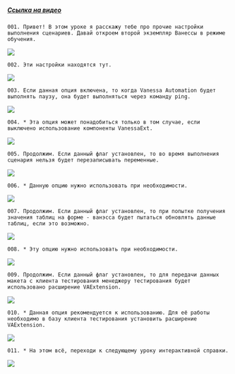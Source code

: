 ﻿##### [Ссылка на видео](https://youtu.be/MGDY_JkIpSI)

	001. Привет! В этом уроке я расскажу тебе про прочие настройки выполнения сценариев. Давай откроем второй экземпляр Ванессы в режиме обучения.

![](https://vanessa-files.do.bit-erp.ru/Doc/1.2.040.1/MD/Глава02/images/000_ЗакладкаСервисВыполнениеСценариевПрочее.png)

	002. Эти настройки находятся тут.

![](https://vanessa-files.do.bit-erp.ru/Doc/1.2.040.1/MD/Глава02/images/009_ЗакладкаСервисВыполнениеСценариевПрочее.png)

	003. Если данная опция включена, то когда Vanessa Automation будет выполнять паузу, она будет выполняться через команду ping.

![](https://vanessa-files.do.bit-erp.ru/Doc/1.2.040.1/MD/Глава02/images/014_ЗакладкаСервисВыполнениеСценариевПрочее.png)

	004. * Эта опция может понадобиться только в том случае, если выключено использование компоненты VanessaExt.

![](https://vanessa-files.do.bit-erp.ru/Doc/1.2.040.1/MD/Глава02/images/017_ЗакладкаСервисВыполнениеСценариевПрочее.png)

	005. Продолжим. Если данный флаг установлен, то во время выполнения сценария нельзя будет перезаписывать переменные.

![](https://vanessa-files.do.bit-erp.ru/Doc/1.2.040.1/MD/Глава02/images/020_ЗакладкаСервисВыполнениеСценариевПрочее.png)

	006. * Данную опцию нужно использовать при необходимости.

![](https://vanessa-files.do.bit-erp.ru/Doc/1.2.040.1/MD/Глава02/images/023_ЗакладкаСервисВыполнениеСценариевПрочее.png)

	007. Продолжим. Если данный флаг установлен, то при попытке получения значения таблиц на форме - ванэсса будет пытаться обновлять данные таблиц, если это возможно.

![](https://vanessa-files.do.bit-erp.ru/Doc/1.2.040.1/MD/Глава02/images/026_ЗакладкаСервисВыполнениеСценариевПрочее.png)

	008. * Эту опцию нужно использовать при необходимости.

![](https://vanessa-files.do.bit-erp.ru/Doc/1.2.040.1/MD/Глава02/images/029_ЗакладкаСервисВыполнениеСценариевПрочее.png)

	009. Продолжим. Если данный флаг установлен, то для передачи данных макета с клиента тестирования менеджеру тестирования будет использовано расширение VAExtension.

![](https://vanessa-files.do.bit-erp.ru/Doc/1.2.040.1/MD/Глава02/images/032_ЗакладкаСервисВыполнениеСценариевПрочее.png)

	010. * Данная опция рекомендуется к использованию. Для её работы необходимо в базу клиента тестирования установить расширение VAExtension.

![](https://vanessa-files.do.bit-erp.ru/Doc/1.2.040.1/MD/Глава02/images/035_ЗакладкаСервисВыполнениеСценариевПрочее.png)

	011. * На этом всё, переходи к следующему уроку интерактивной справки.

![](https://vanessa-files.do.bit-erp.ru/Doc/1.2.040.1/MD/Глава02/images/036_ЗакладкаСервисВыполнениеСценариевПрочее.png)
